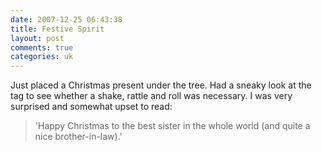 ```yaml
---
date: 2007-12-25 06:43:38
title: Festive Spirit
layout: post
comments: true
categories: uk
---
```

Just placed a Christmas present under the tree. Had a sneaky look at the
tag to see whether a shake, rattle and roll was necessary. I was very
surprised and somewhat upset to read:

> 'Happy Christmas to the best sister in the whole world (and quite a
> nice brother-in-law).'
